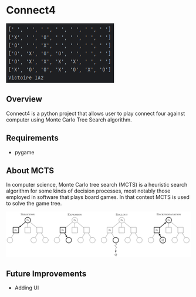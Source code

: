 # Connect4

![connect4 endgame](images/Capture.PNG)

## Overview
Connect4 is a python project that allows user to play connect four against computer using Monte Carlo Tree Search algorithm.

## Requirements

- pygame

## About MCTS
In computer science, Monte Carlo tree search (MCTS) is a heuristic search algorithm for some kinds of decision processes, most notably those employed in software that plays board games. In that context MCTS is used to solve the game tree. 

![MCTS algorithm](images/MCTS.png)


## Future Improvements
- Adding UI 
